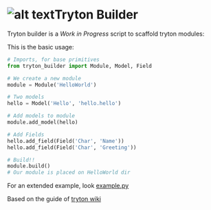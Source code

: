 # ![alt text](https://raw.github.com/joac/tryton_builder/master/data/logo.png "Logo")Tryton Builder

Tryton builder is a *Work in Progress* script to scaffold tryton modules:

This is the basic usage:

```python
# Imports, for base primitives
from tryton_builder import Module, Model, Field

# We create a new module
module = Module('HelloWorld')

# Two models
hello = Model('Hello', 'hello.hello')

# Add models to module
module.add_model(hello)

# Add Fields
hello.add_field(Field('Char', 'Name'))
hello.add_field(Field('Char', 'Greeting'))

# Build!!
module.build()
# Our module is placed on HelloWorld dir
```

For an extended example, look [example.py](https://github.com/joac/tryton_builder/blob/master/example.py)

Based on the guide of [tryton wiki](http://code.google.com/p/tryton/wiki/HelloWorld)
